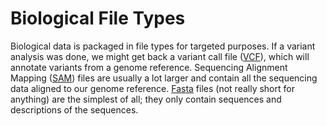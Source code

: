# Biological File Types

Biological data is packaged in file types for targeted purposes. If a variant analysis was done, we might get back a variant call file ([VCF](https://en.wikipedia.org/wiki/Variant_Call_Format)), which will annotate variants from a genome reference. Sequencing Alignment Mapping ([SAM](https://en.wikipedia.org/wiki/SAM_(file_format))) files are usually a lot larger and contain all the sequencing data aligned to our genome reference. [Fasta](https://en.wikipedia.org/wiki/FASTA_format) files (not really short for anything) are the simplest of all; they only contain sequences and descriptions of the sequences.
